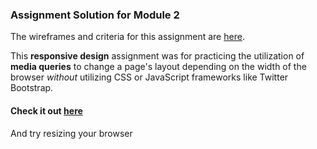 ### Assignment Solution for Module 2

The wireframes and criteria for this assignment are [here](http://bit.ly/1SvqVyl).

This **responsive design** assignment was for practicing the utilization of **media queries** to change a page's layout depending on the width of the browser _without_ utilizing CSS or JavaScript frameworks like Twitter Bootstrap.

#### Check it out [here](http://jorypestorious.com/Webdev-practice/module2/)
And try resizing your browser
